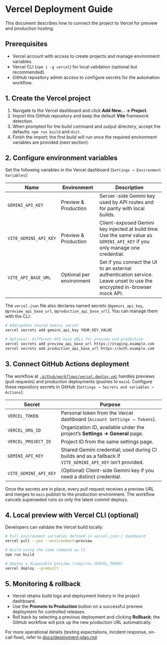 # Vercel Deployment Guide

This document describes how to connect the project to Vercel for preview and production hosting.

## Prerequisites

- Vercel account with access to create projects and manage environment variables.
- Vercel CLI (`npm i -g vercel`) for local validation (optional but recommended).
- GitHub repository admin access to configure secrets for the automation workflow.

## 1. Create the Vercel project

1. Navigate to the Vercel dashboard and click **Add New… → Project**.
2. Import this GitHub repository and keep the default **Vite** framework detection.
3. When prompted for the build command and output directory, accept the defaults: `npm run build` and `dist`.
4. Finish the import; the first build will run once the required environment variables are provided (next section).

## 2. Configure environment variables

Set the following variables in the Vercel dashboard (`Settings → Environment Variables`):

| Name | Environment | Description |
| ---- | ----------- | ----------- |
| `GEMINI_API_KEY` | Preview & Production | Server-side Gemini key used by API routes and for parity with local builds. |
| `VITE_GEMINI_API_KEY` | Preview & Production | Client-exposed Gemini key injected at build time. Use the same value as `GEMINI_API_KEY` if you only manage one credential. |
| `VITE_API_BASE_URL` | Optional per environment | Set if you connect the UI to an external authentication service. Leave unset to use the encrypted in-browser mock API. |

The `vercel.json` file also declares named secrets (`@gemini_api_key`, `@preview_api_base_url`, `@production_api_base_url`). You can manage them with the CLI:

```bash
# Add/update shared Gemini secret
vercel secrets add gemini_api_key YOUR_KEY_VALUE

# Optional: different API base URLs for preview and production
vercel secrets add preview_api_base_url https://staging.example.com
vercel secrets add production_api_base_url https://auth.example.com
```

## 3. Connect GitHub Actions deployment

The workflow at [`.github/workflows/vercel-deploy.yml`](../.github/workflows/vercel-deploy.yml) handles previews (pull requests) and production deployments (pushes to `main`). Configure these repository secrets in GitHub (`Settings → Secrets and variables → Actions`):

| Secret | Purpose |
| ------ | ------- |
| `VERCEL_TOKEN` | Personal token from the Vercel dashboard (`Account Settings → Tokens`). |
| `VERCEL_ORG_ID` | Organization ID, available under the project’s **Settings → General** page. |
| `VERCEL_PROJECT_ID` | Project ID from the same settings page. |
| `GEMINI_API_KEY` | Shared Gemini credential; used during CI builds and as a fallback if `VITE_GEMINI_API_KEY` isn’t provided. |
| `VITE_GEMINI_API_KEY` | (Optional) Client-side Gemini key if you need a distinct credential. |

Once the secrets are in place, every pull request receives a preview URL and merges to `main` publish to the production environment. The workflow cancels superseded runs so only the latest commit deploys.

## 4. Local preview with Vercel CLI (optional)

Developers can validate the Vercel build locally:

```bash
# Pull environment variables defined in vercel.json / dashboard
vercel pull --yes --environment=preview

# Build using the same command as CI
npm run build

# Deploy a disposable preview (requires VERCEL_TOKEN)
vercel deploy --prebuilt
```

## 5. Monitoring & rollback

- Vercel retains build logs and deployment history in the project dashboard.
- Use the **Promote to Production** button on a successful preview deployment for controlled releases.
- Roll back by selecting a previous deployment and clicking **Rollback**; the GitHub workflow will pick up the new production URL automatically.

For more operational details (testing expectations, incident response, on-call flow), refer to [docs/deployment-plan.md](deployment-plan.md).
